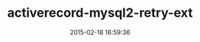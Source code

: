 ---
layout: post
title:  "activerecord-mysql2-retry-ext"
repo:   "zdennis/activerecord-mysql2-retry-ext"
date:   2015-02-18 16:59:36
gemurl: https://github.com/zdennis/activerecord-mysql2-retry-ext
---